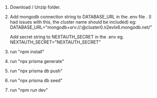 1.  Download / Unzip folder.

2.  Add mongodb connection string to DATABASE_URL in the .env file .
    (I had issues with this, the cluster name should be included)
    eg: DATABASE_URL="mongodb+srv://<name>:<password>@cluster0.n2evlx6.mongodb.net/<ClusterName>"

    Add secret string to NEXTAUTH_SECRET in the .env
    eg. NEXTAUTH_SECRET="NEXTAUTH_SECRET"

3.  run "npm install"

4.  run "npx prisma generate"

5.  run "npx prisma db push"

6.  run "npx prisma db seed"

7.  run "npm run dev"
